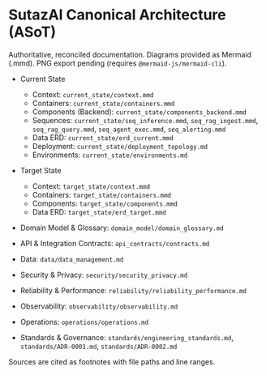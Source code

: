 # SutazAI Canonical Architecture (ASoT)

Authoritative, reconciled documentation. Diagrams provided as Mermaid (.mmd). PNG export pending (requires `@mermaid-js/mermaid-cli`).

- Current State
  - Context: `current_state/context.mmd`
  - Containers: `current_state/containers.mmd`
  - Components (Backend): `current_state/components_backend.mmd`
  - Sequences: `current_state/seq_inference.mmd`, `seq_rag_ingest.mmd`, `seq_rag_query.mmd`, `seq_agent_exec.mmd`, `seq_alerting.mmd`
  - Data ERD: `current_state/erd_current.mmd`
  - Deployment: `current_state/deployment_topology.md`
  - Environments: `current_state/environments.md`

- Target State
  - Context: `target_state/context.mmd`
  - Containers: `target_state/containers.mmd`
  - Components: `target_state/components.mmd`
  - Data ERD: `target_state/erd_target.mmd`

- Domain Model & Glossary: `domain_model/domain_glossary.md`
- API & Integration Contracts: `api_contracts/contracts.md`
- Data: `data/data_management.md`
- Security & Privacy: `security/security_privacy.md`
- Reliability & Performance: `reliability/reliability_performance.md`
- Observability: `observability/observability.md`
- Operations: `operations/operations.md`
- Standards & Governance: `standards/engineering_standards.md`, `standards/ADR-0001.md`, `standards/ADR-0002.md`

Sources are cited as footnotes with file paths and line ranges.